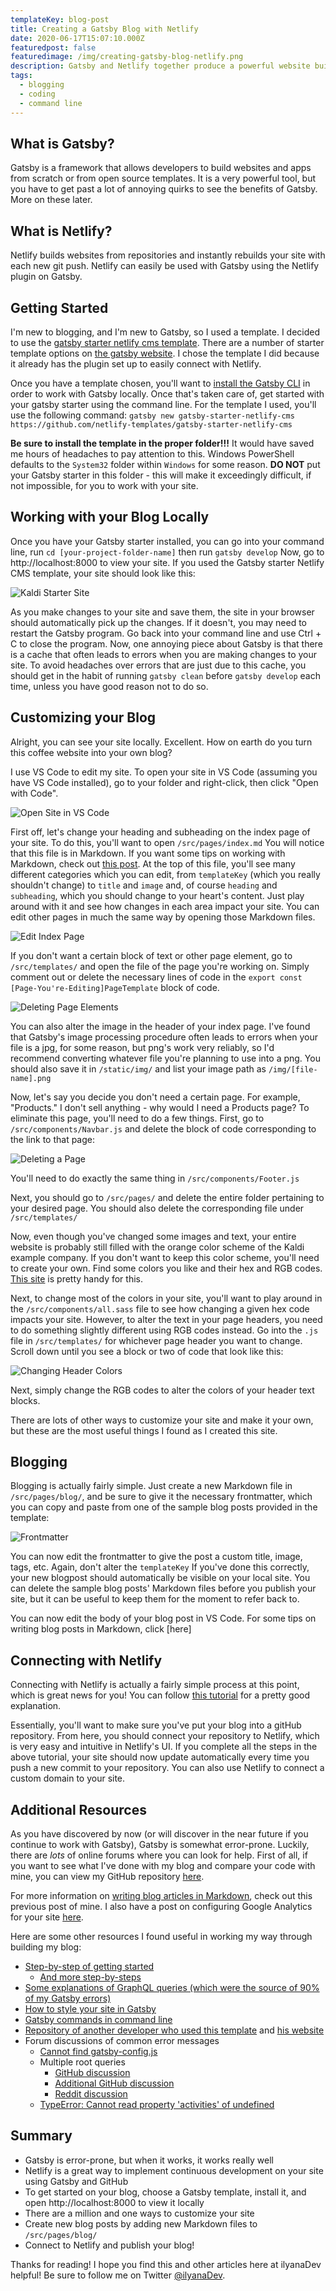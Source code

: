 ```yaml
---
templateKey: blog-post
title: Creating a Gatsby Blog with Netlify
date: 2020-06-17T15:07:10.000Z
featuredpost: false
featuredimage: /img/creating-gatsby-blog-netlify.png
description: Gatsby and Netlify together produce a powerful website building and hosting duo.
tags:
  - blogging
  - coding
  - command line
---
```


What is Gatsby?
--

Gatsby is a framework that allows developers to build websites and apps from scratch or from open source templates. It is a very powerful tool, but you have to get past a lot of annoying quirks to see the benefits of Gatsby. More on these later.

What is Netlify?
--

Netlify builds websites from repositories and instantly rebuilds your site with each new git push. Netlify can easily be used with Gatsby using the Netlify plugin on Gatsby.

Getting Started
--

I'm new to blogging, and I'm new to Gatsby, so I used a template. I decided to use the [gatsby starter netlify cms template](https://www.gatsbyjs.org/starters/netlify-templates/gatsby-starter-netlify-cms/). There are a number of starter template options on [the gatsby website](https://www.gatsbyjs.org/starters/?). I chose the template I did because it already has the plugin set up to easily connect with Netlify.

Once you have a template chosen, you'll want to [install the Gatsby CLI](https://www.gatsbyjs.org/docs/gatsby-cli) in order to work with Gatsby locally. Once that's taken care of, get started with your gatsby starter using the command line. For the template I used, you'll use the following command: `gatsby new gatsby-starter-netlify-cms https://github.com/netlify-templates/gatsby-starter-netlify-cms` 

**Be sure to install the template in the proper folder!!!** It would have saved me hours of headaches to pay attention to this. Windows PowerShell defaults to the `System32` folder within `Windows` for some reason. **DO NOT** put your Gatsby starter in this folder - this will make it exceedingly difficult, if not impossible, for you to work with your site.

Working with your Blog Locally
--

Once you have your Gatsby starter installed, you can go into your command line, run `cd [your-project-folder-name]` then run `gatsby develop` Now, go to http://localhost:8000 to view your site. If you used the Gatsby starter Netlify CMS template, your site should look like this:

![Kaldi Starter Site](/img/gatsby-starter-kaldi.png "Kaldi Starter Site")

As you make changes to your site and save them, the site in your browser should automatically pick up the changes. If it doesn't, you may need to restart the Gatsby program. Go back into your command line and use Ctrl + C to close the program. Now, one annoying piece about Gatsby is that there is a cache that often leads to errors when you are making changes to your site. To avoid headaches over errors that are just due to this cache, you should get in the habit of running `gatsby clean` before `gatsby develop` each time, unless you have good reason not to do so.

Customizing your Blog
--

Alright, you can see your site locally. Excellent. How on earth do you turn this coffee website into your own blog?

I use VS Code to edit my site. To open your site in VS Code (assuming you have VS Code installed), go to your folder and right-click, then click "Open with Code".

![Open Site in VS Code](/img/open-in-vscode.png "Open Site in VS Code")

First off, let's change your heading and subheading on the index page of your site. To do this, you'll want to open `/src/pages/index.md` You will notice that this file is in Markdown. If you want some tips on working with Markdown, check out [this post](https://ilyana.dev/blog/2020-06-16-using-markdown-blogs/). At the top of this file, you'll see many different categories which you can edit, from `templateKey` (which you really shouldn't change) to `title` and `image` and, of course `heading` and `subheading`, which you should change to your heart's content. Just play around with it and see how changes in each area impact your site. You can edit other pages in much the same way by opening those Markdown files.

![Edit Index Page](/img/edit-index-page.png "Edit Index Page")

If you don't want a certain block of text or other page element, go to `/src/templates/` and open the file of the page you're working on. Simply comment out or delete the necessary lines of code in the `export const [Page-You're-Editing]PageTemplate` block of code.

![Deleting Page Elements](/img/delete-page-element.png "Deleting Page ELements")

You can also alter the image in the header of your index page. I've found that Gatsby's image processing procedure often leads to errors when your file is a jpg, for some reason, but png's work very reliably, so I'd recommend converting whatever file you're planning to use into a png. You should also save it in `/static/img/` and list your image path as `/img/[file-name].png`

Now, let's say you decide you don't need a certain page. For example, "Products." I don't sell anything - why would I need a Products page? To eliminate this page, you'll need to do a few things. First, go to `/src/components/Navbar.js` and delete the block of code corresponding to the link to that page:

![Deleting a Page](/img/delete-page.png "Deleting a Page")

You'll need to do exactly the same thing in `/src/components/Footer.js`

Next, you should go to `/src/pages/` and delete the entire folder pertaining to your desired page. You should also delete the corresponding file under `/src/templates/`

Now, even though you've changed some images and text, your entire website is probably still filled with the orange color scheme of the Kaldi example company. If you don't want to keep this color scheme, you'll need to create your own. Find some colors you like and their hex and RGB codes. [This site](https://htmlcolorcodes.com/) is pretty handy for this.

Next, to change most of the colors in your site, you'll want to play around in the `/src/components/all.sass` file to see how changing a given hex code impacts your site. However, to alter the text in your page headers, you need to do something slightly different using RGB codes instead. Go into the `.js` file in `/src/templates/` for whichever page header you want to change. Scroll down until you see a block or two of code that look like this:

![Changing Header Colors](/img/header-color.png "Changing Header Colors")

Next, simply change the RGB codes to alter the colors of your header text blocks.

There are lots of other ways to customize your site and make it your own, but these are the most useful things I found as I created this site.

Blogging
--

Blogging is actually fairly simple. Just create a new Markdown file in `/src/pages/blog/`, and be sure to give it the necessary frontmatter, which you can copy and paste from one of the sample blog posts provided in the template:

![Frontmatter](/img/frontmatter-blog.png "Frontmatter for Blog Posts")

You can now edit the frontmatter to give the post a custom title, image, tags, etc. Again, don't alter the `templateKey` If you've done this correctly, your new blogpost should automatically be visible on your local site. You can delete the sample blog posts' Markdown files before you publish your site, but it can be useful to keep them for the moment to refer back to.

You can now edit the body of your blog post in VS Code. For some tips on writing blog posts in Markdown, click [here]

Connecting with Netlify
--

Connecting with Netlify is actually a fairly simple process at this point, which is great news for you! You can follow [this tutorial](https://www.gatsbyjs.org/tutorial/blog-netlify-cms-tutorial/) for a pretty good explanation.

Essentially, you'll want to make sure you've put your blog into a gitHub repository. 
From here, you should connect your repository to Netlify, which is very easy and intuitive in Netlify's UI. If you complete all the steps in the above tutorial, your site should now update automatically every time you push a new commit to your repository. You can also use Netlify to connect a custom domain to your site.

Additional Resources
--

As you have discovered by now (or will discover in the near future if you continue to work with Gatsby), Gatsby is somewhat error-prone. Luckily, there are *lots* of online forums where you can look for help. First of all, if you want to see what I've done with my blog and compare your code with mine, you can view my GitHub repository [here](https://github.com/ilyanaDev/ilyanaDevBlog).

For more information on [writing blog articles in Markdown](https://ilyana.dev/blog/2020-06-16-using-markdown-blogs/), check out this previous post of mine. I also have a post on configuring Google Analytics for your site [here](https://ilyana.dev/blog/2020-06-17-configuring-google-analytics-blog/).

Here are some other resources I found useful in working my way through building my blog:

* [Step-by-step of getting started](https://www.gatsbyjs.org/tutorial/part-zero/)
  * [And more step-by-steps](https://www.gatsbyjs.org/tutorial/part-one/#deploying-a-gatsby-site)
* [Some explanations of GraphQL queries (which were the source of 90% of my Gatsby errors)](https://www.gatsbyjs.org/tutorial/part-four/)
* [How to style your site in Gatsby](https://www.gatsbyjs.org/tutorial/part-two/)
* [Gatsby commands in command line](https://www.gatsbyjs.org/docs/gatsby-cli/)
* [Repository of another developer who used this template](https://github.com/ardalis/ardalis-com-gatsby/tree/master/src) and [his website](https://ardalis.com/)
* Forum discussions of common error messages
  * [Cannot find gatsby-config.js](https://github.com/gatsbyjs/gatsby/issues/15565)
  * Multiple root queries
    * [GitHub discussion](https://github.com/gatsbyjs/gatsby/issues/22795)
    * [Additional GitHub discussion](https://github.com/gatsbyjs/gatsby/issues/19863)
    * [Reddit discussion](https://www.reddit.com/r/gatsbyjs/comments/fb2qfc/question_error_85910_graphql_multiple_root/)
  * [TypeError: Cannot read property 'activities' of undefined](https://github.com/gatsbyjs/gatsby/issues/23378)

Summary
--

* Gatsby is error-prone, but when it works, it works really well
* Netlify is a great way to implement continuous development on your site using Gatsby and GitHub
* To get started on your blog, choose a Gatsby template, install it, and open http://localhost:8000 to view it locally
* There are a million and one ways to customize your site
* Create new blog posts by adding new Markdown files to `/src/pages/blog/`
* Connect to Netlify and publish your blog!

Thanks for reading! I hope you find this and other articles here at ilyanaDev helpful! Be sure to follow me on Twitter [@ilyanaDev](https://twitter.com/ilyanaDev).